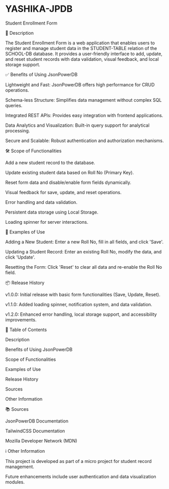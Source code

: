 # YASHIKA-JPDB
Student Enrollment Form

📘 Description

The Student Enrollment Form is a web application that enables users to register and manage student data in the STUDENT-TABLE relation of the SCHOOL-DB database. It provides a user-friendly interface to add, update, and reset student records with data validation, visual feedback, and local storage support.

✅ Benefits of Using JsonPowerDB

Lightweight and Fast: JsonPowerDB offers high performance for CRUD operations.

Schema-less Structure: Simplifies data management without complex SQL queries.

Integrated REST APIs: Provides easy integration with frontend applications.

Data Analytics and Visualization: Built-in query support for analytical processing.

Secure and Scalable: Robust authentication and authorization mechanisms.

🛠️ Scope of Functionalities

Add a new student record to the database.

Update existing student data based on Roll No (Primary Key).

Reset form data and disable/enable form fields dynamically.

Visual feedback for save, update, and reset operations.

Error handling and data validation.

Persistent data storage using Local Storage.

Loading spinner for server interactions.

🚀 Examples of Use

Adding a New Student: Enter a new Roll No, fill in all fields, and click 'Save'.

Updating a Student Record: Enter an existing Roll No, modify the data, and click 'Update'.

Resetting the Form: Click 'Reset' to clear all data and re-enable the Roll No field.

📦 Release History

v1.0.0: Initial release with basic form functionalities (Save, Update, Reset).

v1.1.0: Added loading spinner, notification system, and data validation.

v1.2.0: Enhanced error handling, local storage support, and accessibility improvements.

📖 Table of Contents

Description

Benefits of Using JsonPowerDB

Scope of Functionalities

Examples of Use

Release History

Sources

Other Information

📚 Sources

JsonPowerDB Documentation

TailwindCSS Documentation

Mozilla Developer Network (MDN)

ℹ️ Other Information

This project is developed as part of a micro project for student record management.

Future enhancements include user authentication and data visualization modules.
